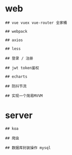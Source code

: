 # web

    ## vue vuex vue-router 全家桶

    ## webpack

    ## axios 

    ## less 

    ## 登录 / 注册

    ## jwt token鉴权 

    ## echarts

    ## 防抖节流

    ## 实现一个简易MVVM 



# server

    ## koa

    ## 爬虫

    ## 数据库封装操作 mysql